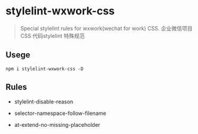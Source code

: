 # stylelint-wxwork-css

> Special stylelint rules for wxwork(wechat for work) CSS. 企业微信项目CSS 代码stylelint 特殊规范

## Usege

```
npm i stylelint-wxwork-css -D
```

## Rules

- stylelint-disable-reason

- selector-namespace-follow-filename

- at-extend-no-missing-placeholder